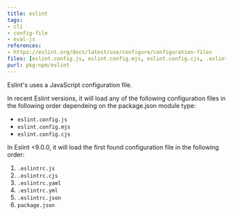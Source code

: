 ```yaml
---
title: eslint
tags:
- cli
- config-file
- eval-js
references:
- https://eslint.org/docs/latest/use/configure/configuration-files
files: [eslint.config.js, eslint.config.mjs, eslint.config.cjs, .eslintrc.js, .eslintrc.cjs]
purl: pkg:npm/eslint
---
```


Eslint's uses a JavaScript configuration file. 

In recent Eslint versions, it will load any of the following configuration files in the following order dependeing on the package.json module type:
- `eslint.config.js`
- `eslint.config.mjs`
- `eslint.config.cjs`


In Eslint <9.0.0, it will load the first found configuration file in the following order: 
1. `.eslintrc.js`
2. `.eslintrc.cjs`
3. `.eslintrc.yaml`
4. `.eslintrc.yml`
5. `.eslintrc.json`
6. `package.json`

